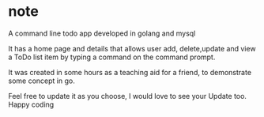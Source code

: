 # note
A command line todo app developed in golang and mysql

It has a home page and details that allows user add, delete,update and view 
a ToDo list item by typing a command on the command
prompt.

It was created in some hours as a teaching aid for a friend, to demonstrate
some concept in go.

Feel free to update it as you choose, I would love to see your
Update too. Happy coding
